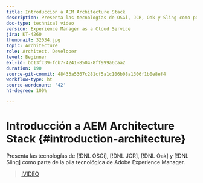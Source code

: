 ```yaml
---
title: Introducción a AEM Architecture Stack
description: Presenta las tecnologías de OSGi, JCR, Oak y Sling como parte de la pila tecnológica de Adobe Experience Manager.
doc-type: technical video
version: Experience Manager as a Cloud Service
jira: KT-4260
thumbnail: 32034.jpg
topic: Architecture
role: Architect, Developer
level: Beginner
exl-id: bb13fc39-fcb7-4241-8504-8ff999a6caa2
duration: 190
source-git-commit: 48433a5367c281cf5a1c106b08a1306f1b0e8ef4
workflow-type: ht
source-wordcount: '42'
ht-degree: 100%

---
```


# Introducción a AEM Architecture Stack {#introduction-architecture}

Presenta las tecnologías de [!DNL OSGi], [!DNL JCR], [!DNL Oak] y [!DNL Sling] como parte de la pila tecnológica de Adobe Experience Manager.

>[!VIDEO](https://video.tv.adobe.com/v/32034?quality=12&learn=on)

